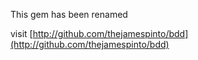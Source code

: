 This gem has been renamed 

visit [http://github.com/thejamespinto/bdd](http://github.com/thejamespinto/bdd)
